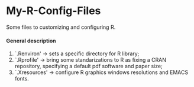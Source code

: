 My-R-Config-Files
=================

Some files to customizing and configuring R.

#### General description ####

1. `.Renviron' -> sets a specific directory for R library;
2. `.Rprofile' -> bring some standarizations to R as fixing a CRAN
repository, specifying a default pdf software and paper size;
3. `.Xresources' -> configure R graphics windows resolutions and EMACS
fonts.
